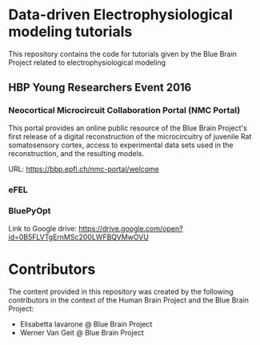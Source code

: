 # Data-driven Electrophysiological modeling tutorials

This repository contains the code for tutorials given by the Blue Brain Project related to electrophysiological modeling

## HBP Young Researchers Event 2016

### Neocortical Microcircuit Collaboration Portal (NMC Portal)

This portal provides an online public resource of the Blue Brain Project's first release of a digital reconstruction of the microcircuitry of juvenile Rat somatosensory cortex, access to experimental data sets used in the reconstruction, and the resulting models.

URL: https://bbp.epfl.ch/nmc-portal/welcome

### eFEL

### BluePyOpt

Link to Google drive:
https://drive.google.com/open?id=0B5FLVTgErnMSc200LWFBQVMwOVU

# Contributors

The content provided in this repository was created by the following contributors in the context of the Human Brain Project and the Blue Brain Project:

* Elisabetta Iavarone @ Blue Brain Project
* Werner Van Geit @ Blue Brain Project
